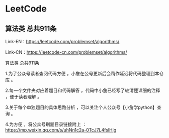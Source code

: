 # LeetCode
## 算法类 总共911条

Link-EN：https://leetcode.com/problemset/algorithms/

Link-CN：https://leetcode-cn.com/problemset/algorithms/

算法类 总共911条

1.为了公众号读者查阅代码方便 ，小詹在公号更新后会稍作延迟将代码整理到本仓库 。

2.每一个文件夹对应着题目和代码解答 ，代码中小詹已经写了较清楚详细的注释 ，便于读者理解 。

3.关于每个单独题目的具体思路分析 ，可以关注个人公众号【小詹学python】查询 。

4.为方便 ，将公众号刷题目录链接附上 ：
https://mp.weixin.qq.com/s/uhNn1c2a-0TcJ7L4fslHIg
